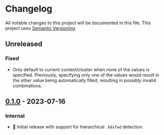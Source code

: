 # Changelog

All notable changes to this project will be documented in this file.
This project uses [Semantic Versioning](https://semver.org/spec/v2.0.0.html).

## Unreleased

### Fixed

- Only default to current context/cluster when none of the values is specified.
  Previously, specifying only one of the values would result in the other
  value being automatically filled, resulting in possibly invalid combinations.

## [0.1.0] - 2023-07-16

### Internal

- 🎉 Initial release with support for hierarchical `.k8sfwd` detection.

[0.1.0]: https://github.com/sunsided/k8sfwd/releases/tag/0.1.0
